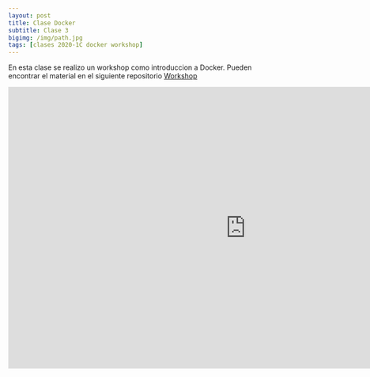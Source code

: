 ```yaml
---
layout: post
title: Clase Docker
subtitle: Clase 3
bigimg: /img/path.jpg
tags: [clases 2020-1C docker workshop]
---
```


En esta clase se realizo un workshop como introduccion a Docker. Pueden encontrar el material en el siguiente repositorio 
[Workshop](https://github.com/tutecano1995/docker-workshop)


<style> .responsive-wrap iframe{ max-width: 100%;} </style>
<iframe src="https://docs.google.com/presentation/d/1n8klPeGM7igrGYOLwXRvHAnVgJ9jErfcDQpAwL7ULSQ/embed?start=false&loop=false&delayms=3000" frameborder="0" width="960" height="569" allowfullscreen="true" mozallowfullscreen="true" webkitallowfullscreen="true"></iframe>
